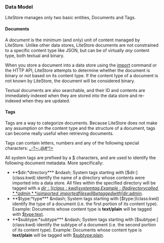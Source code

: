 ### Data Model

LiteStore manages only two basic entities, Documents and Tags.

#### Documents

A *document* is the minimum (and only) unit of content managed by LiteStore. Unlike other data stores, LiteStore documents are not constrained to a specific content type like JSON, but can be of virtually *any* content type, both textual and binary.

When you store a document into a data store using the [import](class:cwd) command or the HTTP API, LiteStore attempts to determine whether the document is binary or not based on its content type. If the content type of a document is not known by LiteStore, the document will be considered binary.

Textual documents are also searchable, and their ID and contents are immediately indexed when they are stored into the data store and re-indexed when they are updated.

#### Tags

Tags are a way to categorize documents. Because LiteStore does not make any assumption on the content type and the structure of a document, tags can become really useful when retrieving documents.

Tags can contain letters, numbers and any of the following special characters: [_-?~:.@#^!+](class:kwd)

All system tags are prefixed by a [$](class:kwd) characters, and are used to identify the following document metadata. More specifically:

* **$dir:*directory*** &ndash; System tags starting with [$dir:](class:kwd) identify the name of a directory whose contents were imported into a data store. All files within the specified directory will be tagged with a [$dir:](class:kwd) system tag. Example: If a directory called **admin** is imported, imported files will be tagged with [$dir:admin](class:kwd).
* **$type:*type*** &ndash; System tags starting with [$type:](class:kwd) identify the type of a document (i.e. the first portion of its content type). Example: Documents whose content type is **text/plain** will be tagged with [$type:text](class:kwd).
* **$subtype:*subtype*** &ndash; System tags starting with [$subtype:](class:kwd) identify the subtype of a document (i.e. the second portion of its content type). Example: Documents whose content type is **text/plain** will be tagged with [$subtype:plain](class:kwd).